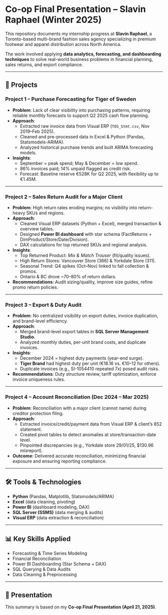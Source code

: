 # Co-op Final Presentation – Slavin Raphael (Winter 2025)

This repository documents my internship progress at **Slavin Raphael**, a Toronto-based multi-brand fashion sales agency specializing in premium footwear and apparel distribution across North America.  

The work involved applying **data analytics, forecasting, and dashboarding techniques** to solve real-world business problems in financial planning, sales returns, and export compliance.  

---

## 📌 Projects

### **Project 1 – Purchase Forecasting for Tiger of Sweden**
- **Problem**: Lack of clear visibility into purchasing patterns, requiring reliable monthly forecasts to support Q2 2025 cash flow planning.  
- **Approach**:
  - Extracted raw invoice data from Visual ERP (`TOS_Stmt.csv`, Nov 2019–Feb 2025).  
  - Cleaned and pre-processed data in Excel & Python (Pandas, Statsmodels-ARIMA).  
  - Analyzed historical purchase trends and built ARIMA forecasting models.  
- **Insights**:
  - September = peak spend; May & December = low spend.  
  - 86% invoices paid; 14% unpaid flagged as credit risk.  
  - Forecast: Baseline reserve €528K for Q2 2025, with flexibility up to €1.45M.  

---

### **Project 2 – Sales Return Audit for a Major Client**
- **Problem**: High return rates eroding margins; no visibility into return-heavy SKUs and regions.  
- **Approach**:
  - Cleaned Visual ERP datasets (Python + Excel), merged transaction & overview tables.  
  - Designed **Power BI dashboard** with star schema (FactReturns + DimProduct/Store/Date/Division).  
  - DAX calculations for top returned SKUs and regional analysis.  
- **Insights**:
  - Top Returned Product: *Mix & Match Trouser* (fit/quality issues).  
  - High Return Stores: Vancouver Store (366) & Yorkdale Store (311).  
  - Seasonal Trend: Q4 spikes (Oct–Nov) linked to fall collection & promos.  
  - Ontario & BC drove ~70–80% of return dollars.  
- **Recommendations**: Audit sizing/quality, improve size guides, refine promo return policies.  

---

### **Project 3 – Export & Duty Audit**
- **Problem**: No centralized visibility on export duties, invoice duplication, and brand-level efficiency.  
- **Approach**:
  - Merged brand-level export tables in **SQL Server Management Studio**.  
  - Analyzed monthly duties, per-unit brand costs, and duplicate invoices.  
- **Insights**:
  - December 2024 = highest duty payments (year-end surge).  
  - **Tiger Brand** had highest duty per unit (€18.16 vs. €10–12 for others).  
  - Duplicate invoices (e.g., SI-1054410 repeated 7x) posed audit risks.  
- **Recommendations**: Duty structure review, tariff optimization, enforce invoice uniqueness rules.  

---

### **Project 4 – Account Reconciliation (Dec 2024 – Mar 2025)**
- **Problem**: Reconciliation with a major client (cannot name) during creditor protection filing.  
- **Approach**:
  - Extracted invoice/credit/payment data from Visual ERP & client’s 852 statement.  
  - Created pivot tables to detect anomalies at store/transaction-date level.  
  - Pinpointed discrepancies (e.g., Yorkdale store 29/01/25, $130.96 misreport).  
- **Outcome**: Delivered accurate reconciliation, minimizing financial exposure and ensuring reporting compliance.  

---

## 🛠️ Tools & Technologies
- **Python** (Pandas, Matplotlib, Statsmodels/ARIMA)  
- **Excel** (data cleaning, pivoting)  
- **Power BI** (dashboard modeling, DAX)  
- **SQL Server (SSMS)** (data merging & audits)  
- **Visual ERP** (data extraction & reconciliation)  

---

## 📊 Key Skills Applied
- Forecasting & Time Series Modeling  
- Financial Reconciliation  
- Power BI Dashboarding (Star Schema + DAX)  
- SQL Querying & Data Audits  
- Data Cleaning & Preprocessing  

---

## 🔗 Presentation
This summary is based on my **Co-op Final Presentation (April 21, 2025)**.  
